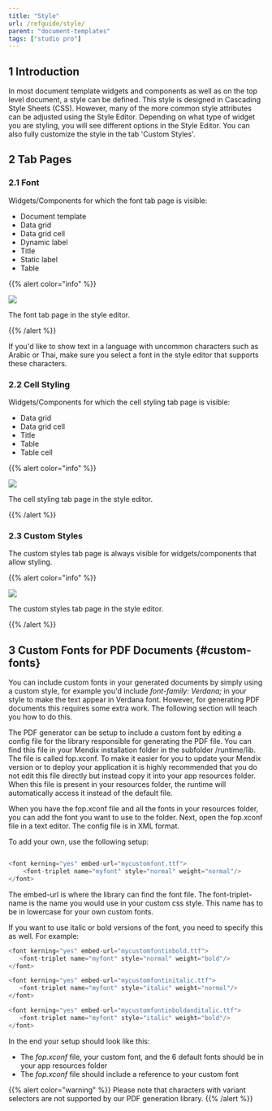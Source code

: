 ```yaml
---
title: "Style"
url: /refguide/style/
parent: "document-templates"
tags: ["studio pro"]
---
```


## 1 Introduction

In most document template widgets and components as well as on the top level document, a style can be defined. This style is designed in Cascading Style Sheets (CSS). However, many of the more common style attributes can be adjusted using the Style Editor. Depending on what type of widget you are styling, you will see different options in the Style Editor. You can also fully customize the style in the tab 'Custom Styles'.

## 2 Tab Pages

### 2.1 Font

Widgets/Components for which the font tab page is visible:

*   Document template
*   Data grid
*   Data grid cell
*   Dynamic label
*   Title
*   Static label
*   Table

{{% alert color="info" %}}

![](/attachments/refguide/modeling/resources/document-templates/style/2018-03-01_14-27-27.png)

The font tab page in the style editor.

{{% /alert %}}

If you'd like to show text in a language with uncommon characters such as Arabic or Thai, make sure you select a font in the style editor that supports these characters.

### 2.2 Cell Styling

Widgets/Components for which the cell styling tab page is visible:

*   Data grid
*   Data grid cell
*   Title
*   Table
*   Table cell

{{% alert color="info" %}}

![](/attachments/refguide/modeling/resources/document-templates/style/2018-03-01_14-29-13.png)

The cell styling tab page in the style editor.

{{% /alert %}}

### 2.3 Custom Styles

The custom styles tab page is always visible for widgets/components that allow styling.

{{% alert color="info" %}}

![](/attachments/refguide/modeling/resources/document-templates/style/2018-03-01_14-33-46.png)

The custom styles tab page in the style editor.

{{% /alert %}}

## 3 Custom Fonts for PDF Documents {#custom-fonts}

You can include custom fonts in your generated documents by simply using a custom style, for example you'd include _font-family: Verdana;_ in your style to make the text appear in Verdana font. However, for generating PDF documents this requires some extra work. The following section will teach you how to do this.

The PDF generator can be setup to include a custom font by editing a config file for the library responsible for generating the PDF file. You can find this file in your Mendix installation folder in the subfolder /runtime/lib. The file is called fop.xconf.
To make it easier for you to update your Mendix version or to deploy your application it is highly recommended that you do not edit this file directly but instead copy it into your app resources folder. When this file is present in your resources folder, the runtime will automatically access it instead of the default file.

When you have the fop.xconf file and all the fonts in your resources folder, you can add the font you want to use to the folder. Next, open the fop.xconf file in a text editor. The config file is in XML format.

To add your own, use the following setup:

```java

<font kerning="yes" embed-url="mycustomfont.ttf">
    <font-triplet name="myfont" style="normal" weight="normal"/>
</font>
```

The embed-url is where the library can find the font file. The font-triplet-name is the name you would use in your custom css style. This name has to be in lowercase for your own custom fonts.

If you want to use italic or bold versions of the font, you need to specify this as well. For example:

```java
<font kerning="yes" embed-url="mycustomfontinbold.ttf">
   <font-triplet name="myfont" style="normal" weight="bold"/>
</font>

<font kerning="yes" embed-url="mycustomfontinitalic.ttf">
   <font-triplet name="myfont" style="italic" weight="normal"/>
</font>

<font kerning="yes" embed-url="mycustomfontinboldanditalic.ttf">
   <font-triplet name="myfont" style="italic" weight="bold"/>
</font>
```

In the end your setup should look like this:

* The *fop.xconf* file, your custom font, and the 6 default fonts should be in your app resources folder
* The *fop.xconf* file should include a reference to your custom font

{{% alert color="warning" %}}
Please note that characters with variant selectors are not supported by our PDF generation library. 
{{% /alert %}}
